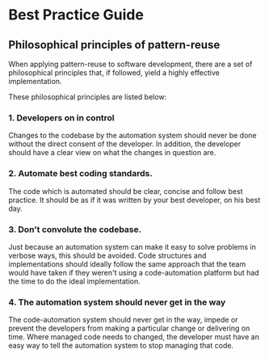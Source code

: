 # Best Practice Guide

## Philosophical principles of pattern-reuse

When applying pattern-reuse to software development, there are a set of philosophical principles that, if followed, yield a highly effective implementation.

These philosophical principles are listed below:

### 1. Developers on in control
Changes to the codebase by the automation system should never be done without the direct consent of the developer. In addition, the developer should have a clear view on what the changes in question are.

### 2. Automate best coding standards.
The code which is automated should be clear, concise and follow best practice. It should be as if it was written by your best developer, on his best day.

### 3. Don't convolute the codebase.
Just because an automation system can make it easy to solve problems in verbose ways, this should be avoided. Code structures and implementations should ideally follow the same approach that the team would have taken if they weren't using a code-automation platform but had the time to do the ideal implementation.

### 4. The automation system should never get in the way 
The code-automation system should never get in the way, impede or prevent the developers from making a particular change or delivering on time. Where managed code needs to changed, the developer must have an easy way to tell the automation system to stop managing that code.